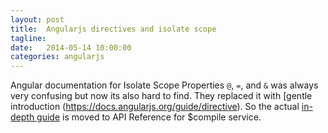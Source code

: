 ```yaml
---
layout: post
title:  Angularjs directives and isolate scope 
tagline:  
date:   2014-05-14 10:00:00
categories: angularjs
---
```


Angular documentation for Isolate Scope Properties `@`, `=`, and `&` was always very confusing but now its also hard to find.
They replaced it with [gentle introduction
(https://docs.angularjs.org/guide/directive). So the actual [in-depth guide](https://docs.angularjs.org/api/ng/service/$compile) is moved to API Reference for $compile service.
